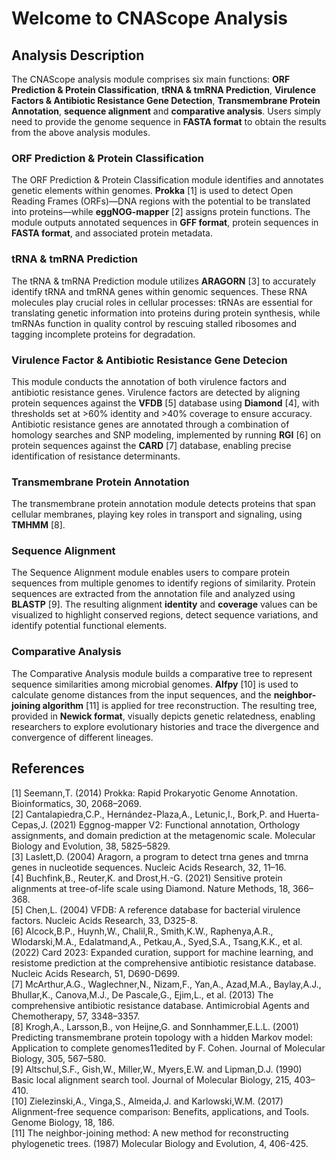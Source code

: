 # Welcome to CNAScope Analysis

## Analysis Description
The CNAScope analysis module comprises six main functions: **ORF Prediction & Protein Classification**, **tRNA & tmRNA Prediction**, **Virulence Factors & Antibiotic Resistance Gene Detection**, **Transmembrane Protein Annotation**, **sequence alignment** and **comparative analysis**. Users simply need to provide the genome sequence in **FASTA format** to obtain the results from the above analysis modules.

### ORF Prediction & Protein Classification
The ORF Prediction & Protein Classification module identifies and annotates genetic elements within genomes. **Prokka** [1] is used to detect Open Reading Frames (ORFs)—DNA regions with the potential to be translated into proteins—while **eggNOG-mapper** [2] assigns protein functions. The module outputs annotated sequences in **GFF format**, protein sequences in **FASTA format**, and associated protein metadata.

### tRNA & tmRNA Prediction
The tRNA & tmRNA Prediction module utilizes **ARAGORN** [3] to accurately identify tRNA and tmRNA genes within genomic sequences. These RNA molecules play crucial roles in cellular processes: tRNAs are essential for translating genetic information into proteins during protein synthesis, while tmRNAs function in quality control by rescuing stalled ribosomes and tagging incomplete proteins for degradation.

### Virulence Factor & Antibiotic Resistance Gene Detecion
This module conducts the annotation of both virulence factors and antibiotic resistance genes. Virulence factors are detected by aligning protein sequences against the **VFDB** [5] database using **Diamond** [4], with thresholds set at >60% identity and >40% coverage to ensure accuracy. Antibiotic resistance genes are annotated through a combination of homology searches and SNP modeling, implemented by running **RGI** [6] on protein sequences against the **CARD** [7] database, enabling precise identification of resistance determinants.

### Transmembrane Protein Annotation
The transmembrane protein annotation module detects proteins that span cellular membranes, playing key roles in transport and signaling, using **TMHMM** [8].

### Sequence Alignment
The Sequence Alignment module enables users to compare protein sequences from multiple genomes to identify regions of similarity. Protein sequences are extracted from the annotation file and analyzed using **BLASTP** [9]. The resulting alignment **identity** and **coverage** values can be visualized to highlight conserved regions, detect sequence variations, and identify potential functional elements.

### Comparative Analysis
The Comparative Analysis module builds a comparative tree to represent sequence similarities among microbial genomes. **Alfpy** [10] is used to calculate genome distances from the input sequences, and the **neighbor-joining algorithm** [11] is applied for tree reconstruction. The resulting tree, provided in **Newick format**, visually depicts genetic relatedness, enabling researchers to explore evolutionary histories and trace the divergence and convergence of different lineages.

## References
[1] Seemann,T. (2014) Prokka: Rapid Prokaryotic Genome Annotation. Bioinformatics, 30, 2068–2069.<br>
[2] Cantalapiedra,C.P., Hernández-Plaza,A., Letunic,I., Bork,P. and Huerta-Cepas,J. (2021) Eggnog-mapper V2: Functional annotation, Orthology assignments, and domain prediction at the metagenomic scale. Molecular Biology and Evolution, 38, 5825–5829. <br>
[3] Laslett,D. (2004) Aragorn, a program to detect trna genes and tmrna genes in nucleotide sequences. Nucleic Acids Research, 32, 11–16. <br>
[4] Buchfink,B., Reuter,K. and Drost,H.-G. (2021) Sensitive protein alignments at tree-of-life scale using Diamond. Nature Methods, 18, 366–368. <br>
[5] Chen,L. (2004) VFDB: A reference database for bacterial virulence factors. Nucleic Acids Research, 33, D325-8. <br>
[6] Alcock,B.P., Huynh,W., Chalil,R., Smith,K.W., Raphenya,A.R., Wlodarski,M.A., Edalatmand,A., Petkau,A., Syed,S.A., Tsang,K.K., et al. (2022) Card 2023: Expanded curation, support for machine learning, and resistome prediction at the comprehensive antibiotic resistance database. Nucleic Acids Research, 51, D690-D699. <br>
[7] McArthur,A.G., Waglechner,N., Nizam,F., Yan,A., Azad,M.A., Baylay,A.J., Bhullar,K., Canova,M.J., De Pascale,G., Ejim,L., et al. (2013) The comprehensive antibiotic resistance database. Antimicrobial Agents and Chemotherapy, 57, 3348–3357. <br>
[8] Krogh,A., Larsson,B., von Heijne,G. and Sonnhammer,E.L.L. (2001) Predicting transmembrane protein topology with a hidden Markov model: Application to complete genomes11edited by F. Cohen. Journal of Molecular Biology, 305, 567–580. <br>
[9] Altschul,S.F., Gish,W., Miller,W., Myers,E.W. and Lipman,D.J. (1990) Basic local alignment search tool. Journal of Molecular Biology, 215, 403–410. <br>
[10] Zielezinski,A., Vinga,S., Almeida,J. and Karlowski,W.M. (2017) Alignment-free sequence comparison: Benefits, applications, and Tools. Genome Biology, 18, 186. <br>
[11] The neighbor-joining method: A new method for reconstructing phylogenetic trees. (1987) Molecular Biology and Evolution, 4, 406-425. 
